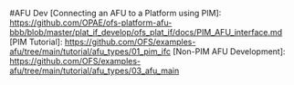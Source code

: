 [OFS repository - linux-dfl]: https://github.com/OFS/linux-dfl
[OFS repository - linux-dfl - wiki page]: https://github.com/OFS/linux-dfl/wiki
[OPAE SDK repository]: https://github.com/OFS/opae-sdk
[OFS Site]: https://ofs.github.io


[Intel® oneAPI Base Toolkit (Base Kit)]: https://www.intel.com/content/www/us/en/developer/tools/oneapi/toolkits.html
[Intel® oneAPI Toolkits Installation Guide for Linux* OS]: https://www.intel.com/content/www/us/en/develop/documentation/installation-guide-for-intel-oneapi-toolkits-linux/top.html
[Intel® oneAPI Programming Guide]: https://www.intel.com/content/www/us/en/develop/documentation/oneapi-programming-guide/top.html
[FPGA Optimization Guide for Intel® oneAPI Toolkits]: https://www.intel.com/content/www/us/en/develop/documentation/oneapi-fpga-optimization-guide/top.html
[oneAPI-samples]: https://github.com/oneapi-src/oneAPI-samples.git
[examples-afu]: https://github.com/OFS/examples-afu.git

[oneAPI Accelerator Support Package (ASP): Getting Started User Guide]: https://ofs.github.io/ofs-2023.3-2/hw/common/user_guides/oneapi_asp/ug_oneapi_asp/
[oneAPI Accelerator Support Package(ASP) Reference Manual: Open FPGA Stack]: https://ofs.github.io/ofs-2023.3-2/hw/common/reference_manual/oneapi_asp/oneapi_asp_ref_mnl/

[FPGA Developer Journey Guide]: https://ofs.github.io/ofs-2023.3-2/hw/common/user_guides/ug_fpga_developer/ug_fpga_developer/

[Evaluation User Guide: OFS for Intel® Agilex® 7 PCIe Attach]: https://ofs.github.io/ofs-2023.3-2/hw/common/user_guides/ug_eval_script_ofs_agx7_pcie_attach/ug_eval_script_ofs_agx7_pcie_attach
[Evaluation User Guide: OFS for Intel® Agilex® 7 SoC Attach]: https://ofs.github.io/ofs-2023.3-2/hw/f2000x/user_guides/ug_eval_ofs/ug_eval_script_ofs_f2000x/
[Evaluation User Guide: OFS for Intel® Stratix® 10 FPGA PCIe Attach]: https://ofs.github.io/ofs-2023.3-2/hw/d5005/user_guides/ug_eval_ofs_d5005/ug_eval_script_ofs_d5005/


[FPGA Interface Manager (FIM) Developer Guide: OFS for Intel® Agilex® 7 PCIe Attach (2xF-tile)]: https://ofs.github.io/ofs-2023.3-2/hw/ftile_devkit/dev_guides/fim_dev/ug_ofs_ftile_dk_fim_dev/
[FPGA Interface Manager (FIM)  Developer Guide: OFS for Intel® Agilex® 7 PCIe Attach (P-tile, E-tile)]: https://ofs.github.io/ofs-2023.3-2/hw/n6001/dev_guides/fim_dev/ug_dev_fim_ofs_n6001/
[FPGA Interface Manager (FIM) Developer Guide: OFS for Intel® Agilex® 7 SoC Attach]: https://ofs.github.io/ofs-2023.3-2/hw/f2000x/dev_guides/fim_dev/ug_dev_fim_ofs/
[FPGA Interface Manager (FIM) Developer Guide: OFS for Intel® Stratix® 10 FPGA PCIe Attach]: https://ofs.github.io/ofs-2023.3-2/hw/d5005/dev_guides/fim_dev/ug_dev_fim_ofs_d5005/

[Accelerator Functional Unit (AFU) Developer Guide: OFS for Intel® Agilex® 7 PCIe Attach]: https://ofs.github.io/ofs-2023.3-2/hw/common/user_guides/afu_dev/ug_dev_afu_ofs_agx7_pcie_attach/ug_dev_afu_ofs_agx7_pcie_attach
[Accelerator Functional Unit (AFU) Developer Guide: OFS for Intel® Agilex® 7 SoC Attach]: https://ofs.github.io/ofs-2023.3-2/hw/f2000x/dev_guides/afu_dev/ug_dev_afu_ofs_f2000x/
[Accelerator Functional Unit (AFU) Developer Guide: OFS for Intel® Stratix® 10 FPGA PCIe Attach]:https://ofs.github.io/ofs-2023.3-2/hw/d5005/dev_guides/afu_dev/ug_dev_afu_d5005/

[Simulation User Guide: OFS for Intel® Agilex® 7 PCIe Attach]: https://ofs.github.io/ofs-2023.3-2/hw/common/user_guides/ug_sim_ofs_agx7_pcie_attach/ug_sim_ofs_agx7_pcie_attach/
[Simulation User Guide: OFS for Intel® Agilex® 7 SoC Attach]: https://ofs.github.io/ofs-2023.3-2/hw/f2000x/user_guides/ug_sim_ofs/ug_sim_ofs/
[Simulation User Guide: OFS for Intel® Stratix® 10 FPGA PCIe Attach]: https://ofs.github.io/ofs-2023.3-2/hw/d5005/user_guides/ug_sim_ofs_d5005/ug_sim_ofs_d5005/

[Docker User Guide: Intel Open FPGA Stack]: https://ofs.github.io/ofs-2023.3-2/hw/common/user_guides/ug_docker/ug_docker/

[KVM User Guide: Open FPGA Stack]: https://ofs.github.io/ofs-2023.3-2/hw/common/user_guides/ug_kvm/ug_kvm/


[OPAE SDK]: https://ofs.github.io/ofs-2023.3-2/sw/fpga_api/quick_start/readme/
[OFS DFL kernel driver]: https://ofs.github.io/ofs-2023.3-2/sw/fpga_api/quick_start/readme/#build-the-opae-linux-device-drivers-from-the-source

[Software Reference Manual: Open FPGA Stack]: https://ofs.github.io/ofs-2023.3-2/hw/common/reference_manual/ofs_sw/mnl_sw_ofs/

#AFU Dev
[Connecting an AFU to a Platform using PIM]: https://github.com/OPAE/ofs-platform-afu-bbb/blob/master/plat_if_develop/ofs_plat_if/docs/PIM_AFU_interface.md
[PIM Tutorial]: https://github.com/OFS/examples-afu/tree/main/tutorial/afu_types/01_pim_ifc
[Non-PIM AFU Development]: https://github.com/OFS/examples-afu/tree/main/tutorial/afu_types/03_afu_main

[Getting Started Guide: Open FPGA Stack for Intel® Agilex® 7 PCIe Attach FPGAs (Intel FPGA SmartNIC N6001-PL)]: https://ofs.github.io/ofs-2023.3-2/hw/n6001/user_guides/ug_qs_ofs_n6001/ug_qs_ofs_n6001/
[Getting Started Guide: Open FPGA Stack for Intel® Agilex® 7 SoC Attach FPGAs (Intel Agilx 7 FPGA F-Series Development Kit (2xF-Tile))]: https://ofs.github.io/ofs-2023.3-2/hw/ftile_devkit/user_guides/ug_qs_ofs_ftile/ug_qs_ofs_ftile/
[Getting Started Guide: Open FPGA Stack for Intel® Agilex® 7 SoC Attach FPGAs]: https://ofs.github.io/ofs-2023.3-2/hw/f2000x/user_guides/ug_qs_ofs_f2000x/ug_qs_ofs_f2000x/
[Getting Started Guide: Open FPGA Stack for Intel® Stratix® 10 PCIe Attach FPGAs]: https://ofs.github.io/ofs-2023.3-2/hw/d5005/user_guides/ug_qs_ofs_d5005/ug_qs_ofs_d5005/
[Token authentication requirements for Git operations]: https://github.blog/2020-12-15-token-authentication-requirements-for-git-operations
[4.0 OPAE Software Development Kit]: https://ofs.github.io/ofs-2023.3-2/hw/n6001/user_guides/ug_qs_ofs_n6001/ug_qs_ofs_n6001/#40-opae-software-development-kit
[6.2 Installing the OPAE SDK On the Host]: https://ofs.github.io/ofs-2023.3-2/hw/f2000x/user_guides/ug_qs_ofs_f2000x/ug_qs_ofs_f2000x/#62-installing-the-opae-sdk-on-the-host


[Signal Tap Logic Analyzer: Introduction & Getting Started]: https://www.intel.com/content/www/us/en/programmable/support/training/course/odsw1164.html
[Quartus Pro Prime Download]: https://www.intel.com/content/www/us/en/software-kit/776241/intel-quartus-prime-pro-edition-design-software-version-23-4-for-linux.html

[Red Hat Linux ]: https://access.redhat.com/downloads/content/479/ver=/rhel---8/8.2/x86_64/product-software
[OFS GitHub Docker]: https://github.com/OFS/ofs.github.io/tree/main/docs/hw/common/user_guides/ug_docker
